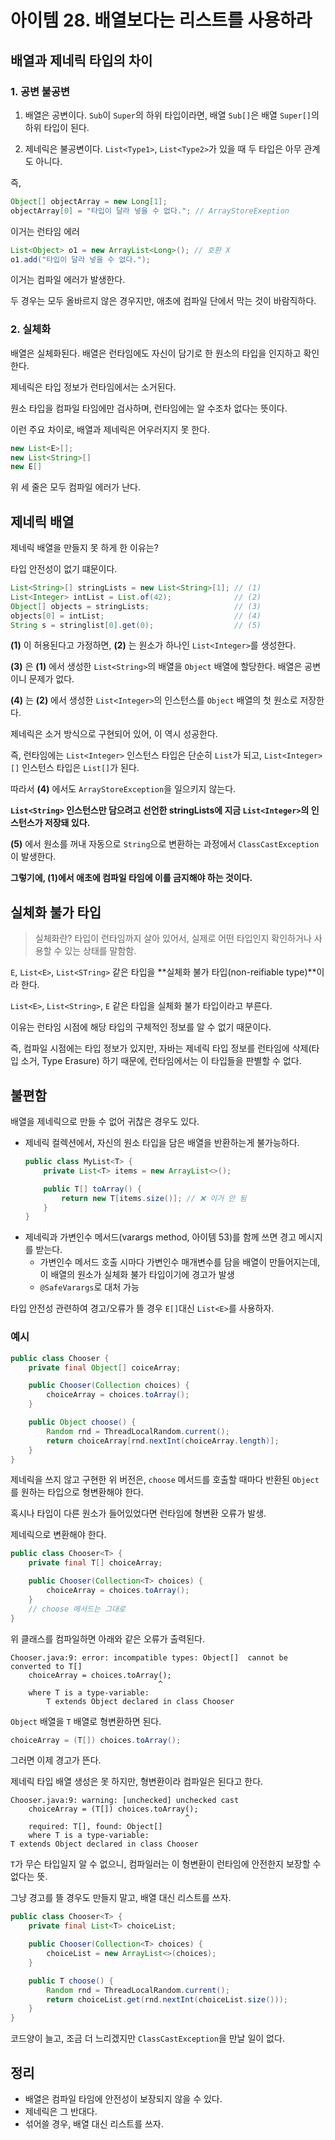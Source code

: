 # 아이템 28. 배열보다는 리스트를 사용하라

## 배열과 제네릭 타입의 차이

### 1. 공변 불공변

1. 배열은 공변이다. `Sub`이 `Super`의 하위 타입이라면, 배열 `Sub[]`은 배열 `Super[]`의 하위 타입이 된다.

2. 제네릭은 불공변이다. `List<Type1>`, `List<Type2>`가 있을 때 두 타입은 아무 관계도 아니다.

즉,

```java
Object[] objectArray = new Long[1];
objectArray[0] = "타입이 달라 넣을 수 없다."; // ArrayStoreExeption
```

이거는 런타임 에러

```java
List<Object> o1 = new ArrayList<Long>(); // 호환 X
o1.add("타입이 달라 넣을 수 없다.");
```

이거는 컴파일 에러가 발생한다.

두 경우는 모두 올바르지 않은 경우지만, 애초에 컴파일 단에서 막는 것이 바람직하다.

### 2. 실체화

배열은 실체화된다. 배열은 런타임에도 자신이 담기로 한 원소의 타입을 인지하고 확인한다.

제네릭은 타입 정보가 런타임에서는 소거된다.

원소 타입을 컴파일 타임에만 검사하며, 런타임에는 알 수조차 없다는 뜻이다.

이런 주요 차이로, 배열과 제네릭은 어우러지지 못 한다.

```java
new List<E>[];
new List<String>[]
new E[]
```

위 세 줄은 모두 컴파일 에러가 난다.

## 제네릭 배열

제네릭 배열을 만들지 못 하게 한 이유는?

타입 안전성이 없기 떄문이다.

```java
List<String>[] stringLists = new List<String>[1]; // (1)
List<Integer> intList = List.of(42);              // (2)
Object[] objects = stringLists;                   // (3)
objects[0] = intList;                             // (4)
String s = stringlist[0].get(0);                  // (5)
```

**(1)** 이 허용된다고 가정하면, **(2)** 는 원소가 하나인 `List<Integer>`를 생성한다.

**(3)** 은 **(1)** 에서 생성한 `List<String>`의 배열을 `Object` 배열에 할당한다. 배열은 공변이니 문제가 없다.

**(4)** 는 **(2)** 에서 생성한 `List<Integer>`의 인스턴스를 `Object` 배열의 첫 원소로 저장한다.

제네릭은 소거 방식으로 구현되어 있어, 이 역시 성공한다.

즉, 런타임에는 `List<Integer>` 인스턴스 타입은 단순히 `List`가 되고, `List<Integer>[]` 인스턴스 타입은 `List[]`가 된다.

따라서 **(4)** 에서도 `ArrayStoreException`을 일으키지 않는다.

**`List<String>` 인스턴스만 담으려고 선언한 stringLists에 지금 `List<Integer>`의 인스턴스가 저장돼 있다.**

**(5)** 에서 원소를 꺼내 자동으로 `String`으로 변환하는 과정에서 `ClassCastException`이 발생한다.

**그렇기에, (1)에서 애초에 컴파일 타임에 이를 금지해야 하는 것이다.**

## 실체화 불가 타입

> 실체화란?
> 타입이 런타임까지 살아 있어서,
> 실제로 어떤 타입인지 확인하거나 사용할 수 있는 상태를 말함함.

`E`, `List<E>`, `List<STring>` 같은 타입을 **실체화 불가 타입(non-reifiable type)**이라 한다.

`List<E>`, `List<String>`, `E` 같은 타입을 실체화 불가 타입이라고 부른다.

이유는 런타임 시점에 해당 타입의 구체적인 정보를 알 수 없기 때문이다.

즉, 컴파일 시점에는 타입 정보가 있지만, 자바는 제네릭 타입 정보를 런타임에 삭제(타입 소거, Type Erasure) 하기 때문에, 런타임에서는 이 타입들을 판별할 수 없다.

## 불편함

배열을 제네릭으로 만들 수 없어 귀찮은 경우도 있다.

- 제네릭 컬렉션에서, 자신의 원소 타입을 담은 배열을 반환하는게 불가능하다.
    ```java
    public class MyList<T> {
        private List<T> items = new ArrayList<>();

        public T[] toArray() {
            return new T[items.size()]; // ❌ 이거 안 됨
        }
    }
    ```
- 제네릭과 가변인수 메서드(varargs method, 아이템 53)를 함께 쓰면 경고 메시지를 받는다.
  - 가변인수 메서드 호출 시마다 가변인수 매개변수를 담을 배열이 만들어지는데, 이 배열의 원소가 실체화 불가 타입이기에 경고가 발생
  - `@SafeVarargs`로 대처 가능

타입 안전성 관련하여 경고/오류가 뜰 경우 `E[]`대신 `List<E>`를 사용하자.

### 예시

```java
public class Chooser {
    private final Object[] coiceArray;

    public Chooser(Collection choices) {
        choiceArray = choices.toArray();
    }

    public Object choose() {
        Random rnd = ThreadLocalRandom.current();
        return choiceArray[rnd.nextInt(choiceArray.length)];
    }
}
```

제네릭을 쓰지 않고 구현한 위 버전은, `choose` 메서드를 호출할 때마다 반환된 `Object`를 원하는 타입으로 형변환해야 한다.

혹시나 타입이 다른 원소가 들어있었다면 런타임에 형변환 오류가 발생.

제네릭으로 변환해야 한다.

```java
public class Chooser<T> {
    private final T[] choiceArray;

    public Chooser(Collection<T> choices) {
        choiceArray = choices.toArray();
    }
    // choose 메서드는 그대로
}
```

위 클래스를 컴파일하면 아래와 같은 오류가 출력된다.

```shell
Chooser.java:9: error: incompatible types: Object[]  cannot be converted to T[]
    choiceArray = choices.toArray();
                                 ^
    where T is a type-variable:
        T extends Object declared in class Chooser
```

`Object` 배열을 `T` 배열로 형변환하면 된다.

```java
choiceArray = (T[]) choices.toArray();
```

그러면 이제 경고가 뜬다.

제네릭 타입 배열 생성은 못 하지만, 형변환이라 컴파일은 된다고 한다.

```shell
Chooser.java:9: warning: [unchecked] unchecked cast
    choiceArray = (T[]) choices.toArray();
                                       ^
    required: T[], found: Object[]
    where T is a type-variable:
T extends Object declared in class Chooser
```

`T`가 무슨 타입일지 알 수 없으니, 컴파일러는 이 형변환이 런타임에 안전한지 보장할 수 없다는 뜻.

그냥 경고를 뜰 경우도 만들지 말고, 배열 대신 리스트를 쓰자.

```java
public class Chooser<T> {
    private final List<T> choiceList;

    public Chooser(Collection<T> choices) {
        choiceList = new ArrayList<>(choices);
    }

    public T choose() {
        Random rnd = ThreadLocalRandom.current();
        return choiceList.get(rnd.nextInt(choiceList.size()));
    }
}
```

코드양이 늘고, 조금 더 느리겠지만 `ClassCastException`을 만날 일이 없다.

## 정리

- 배열은 컴파일 타임에 안전성이 보장되지 않을 수 있다.
- 제네릭은 그 반대다.
- 섞어쓸 경우, 배열 대신 리스트를 쓰자.